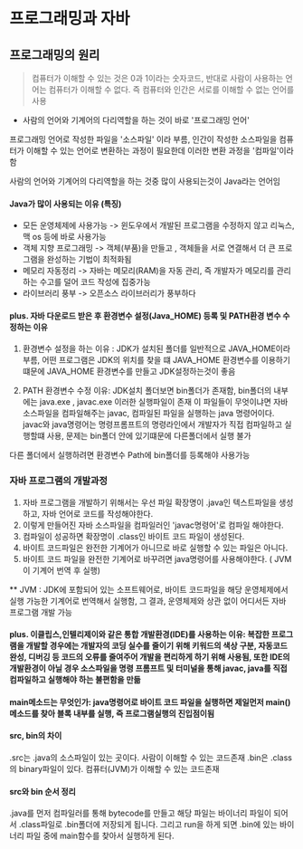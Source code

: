 # 프로그래밍과 자바

## 프로그래밍의 원리

> 컴퓨터가 이해할 수 있는 것은 0과 1이라는 숫자코드, 반대로 사람이 사용하는 언어는 컴퓨터가 이해할 수 없다.
> 즉 컴퓨터와 인간은 서로를 이해할 수 없는 언어를 사용

- 사람의 언어와 기계어의 다리역할을 하는 것이 바로 '프로그래밍 언어' 

프로그래밍 언어로 작성한 파일을 '소스파일' 이라 부름,
인간이 작성한 소스파일을 컴퓨터가 이해할 수 있는 언어로 변환하는 과정이 필요한데 이러한 변환 과정을 '컴파일'이라함

사람의 언어와 기계어의 다리역할을 하는 것중 많이 사용되는것이 Java라는 언어임

#### Java가 많이 사용되는 이유 (특징)

- 모든 운영체제에 사용가능 -> 윈도우에서 개발된 프로그램을 수정하지 않고 리눅스,맥 os 등에 바로 사용가능
- 객체 지향 프로그래밍 -> 객체(부품)을 만들고 , 객체들을 서로 연결해서 더 큰 프로그램을 완성하는 기법이 최적화됨
- 메모리 자동정리 -> 자바는 메모리(RAM)을 자동 관리, 즉 개발자가 메모리를 관리하는 수고를 덜어 코드 작성에 집중가능
- 라이브러리 풍부 -> 오픈소스 라이브러리가 풍부하다 


#### plus. 자바 다운로드 받은 후 환경변수 설정(Java_HOME) 등록 및 PATH환경 변수 수정하는 이유

1. 환경변수 설정을 하는 이유 : JDK가 설치된 폴더를 일반적으로 JAVA_HOME이라 부름, 어떤 프로그램은 JDK의 위치를 찾을 떄 JAVA_HOME 환경변수를 이용하기떄문에
                            JAVA_HOME 환경변수를 만들고 JDK설정하는것이 좋음

2. PATH 환경변수 수정 이유: JDK설치 폴더보면 bin폴더가 존재함, bin폴더의 내부에는 java.exe  , javac.exe 이러한 실행파일이 존재 
이 파일들이 무엇이냐면 자바 소스파일을 컴파일해주는 javac, 컴파일된 파일을 실행하는 java 명령어이다.
javac와 java명령어는 명령프롬프트의 명령라인에서 개발자가 직접 컴파일하고 실행할떄 사용, 문제는 bin폴더 안에 있기떄문에 다른폴더에서 실행 불가 

다른 폴더에서 실행하려면 환경변수 Path에 bin폴더를 등록해야 사용가능

### 자바 프로그램의 개발과정

1. 자바 프로그램을 개발하기 위해서는 우선 파일 확장명이 .java인 텍스트파일을 생성하고, 자바 언어로 코드를 작성해야한다.
2. 이렇게 만들어진 자바 소스파일을 컴파일러인 'javac명령어'로 컴파일 해야한다.
3. 컴파일이 성공하면 확장명이 .class인 바이트 코드 파일이 생성된다.
4. 바이트 코드파일은 완전한 기계어가 아니므로 바로 실행할 수 있는 파일은 아니다.
5. 바이트 코드 파일을 완전한 기계어로 바꾸려면 java명령어를 사용해야한다. ( JVM이 기계어 번역 후 실행)  

** JVM : JDK에 포함되어 있는 소프트웨어로, 바이트 코드파일을 해당 운영체제에서 실행 가능한 기계어로 번역해서 실행함, 
        그 결과, 운영체제와 상관 없이 어디서든 자바 프로그램 개발 가능
#### plus. 이클립스,인텔리제이와 같은 통합 개발환경(IDE)를 사용하는 이유: 복잡한 프로그램을 개발할 경우에는 개발자의 코딩 실수를 줄이기 위해 키워드의 색상 구분, 자동코드완성, 디버깅 등 코드의 오류를 줄여주어 개발을 편리하게 하기 위해 사용됨, 또한 IDE의 개발환경이 아닐 경우 소스파일을 명령 프롬프트 및 터미널을 통해 javac, java를 직접 컴파일하고 실행해야 하는 불편함을 만듦
        
      
#### main메소드는 무엇인가: java명령어로 바이트 코드 파일을 실행하면 제일먼저 main()메소드를 찾아 블록 내부를 실행, 즉 프로그램실행의 진입점이됨 

#### src, bin의 차이 
.src는 .java의 소스파일이 있는 곳이다. 사람이 이해할 수 있는 코드존재
.bin은 .class의 binary파일이 있다. 컴퓨터(JVM)가 이해할 수 있는 코드존재

#### src와 bin 순서 정리
.java를 먼저 컴파일러를 통해 bytecode를 만들고 해당 파일는 바이너리 파일이 되어서 .class파일로 .bin폴더에 저장되게 됩니다.
그리고 run을 하게 되면 .bin에 있는 바이너리 파일 중에 main함수를 찾아서 실행하게 된다.
